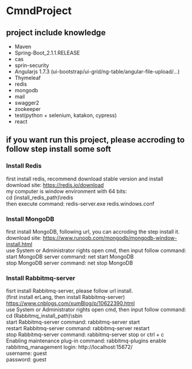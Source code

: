 # CmndProject

## project include knowledge
* Maven
* Spring-Boot_2.1.1.RELEASE
* cas
* sprin-security
* Angularjs 1.7.3 (ui-bootstrap/ui-grid/ng-table/angular-file-upload/...)
* Thymeleaf
* redis
* mongodb
* mail
* swagger2
* zookeeper
* test(python + selenium, katakon, cypress)
* react

## if you want run this project, please accroding to follow step install some soft

### Install Redis
first install redis, recommend download stable version and install  
download site: https://redis.io/download  
my computer is window environment with 64 bits:  
cd (install_redis_path)\redis  
then execute command: redis-server.exe redis.windows.conf

### Install MongoDB
first install MongoDB, following url, you can accroding the step install it.   
download site: https://www.runoob.com/mongodb/mongodb-window-install.html  
use System or Administrator rights open cmd, then input follow command:  
start MongoDB server command: net start MongoDB  
stop MongoDB server command: net stop MongoDB  

### Install Rabbitmq-server
fisrt install Rabbitmq-server, please follow url install.  
(first install erLang, then install Rabbitmq-server)   
https://www.cnblogs.com/xumBlog/p/10622390.html  
use System or Administrator rights open cmd, then input follow command:  
cd (Rabbitmq_install_path)\sbin  
start Rabbitmq-server command: rabbitmq-server start  
restart Rabbitmq-server command: rabbitmq-server restart  
stop Rabbitmq-server command: rabbitmq-server stop or ctrl + c  
Enabling maintenance plug-in command: rabbitmq-plugins enable   rabbitmq_management
login: http://localhost:15672/  
username: guest  
password: guest  


